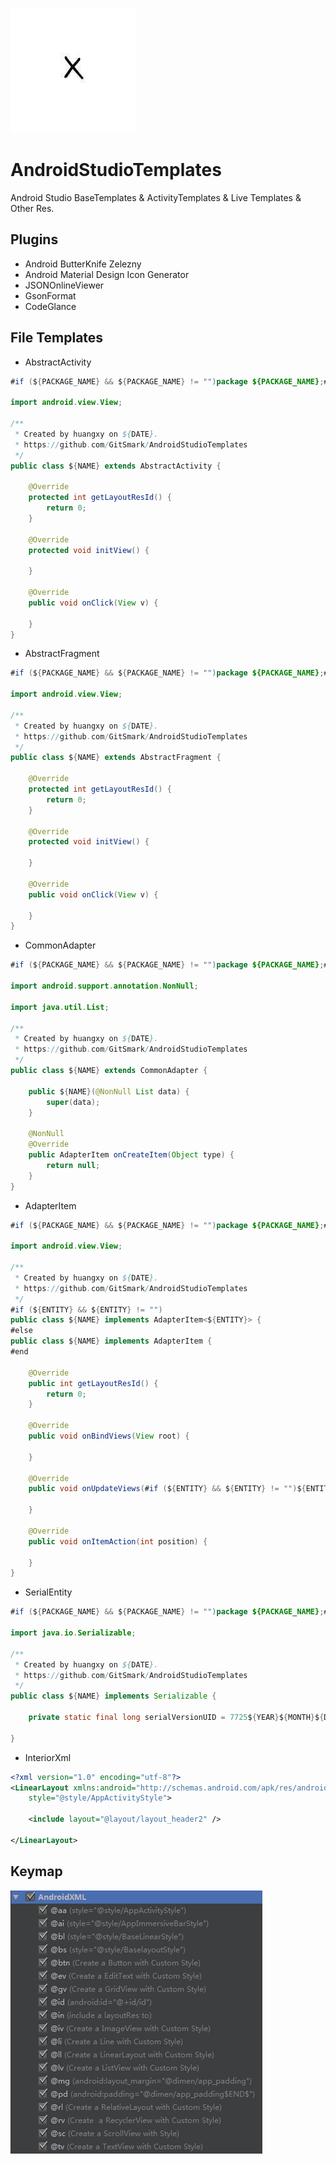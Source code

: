 ![(logo)](https://github.com/GitSmark/iOS-XMTableView/blob/master/Logo_GitSmark%40huangxy.jpg)
# AndroidStudioTemplates
Android Studio BaseTemplates &amp; ActivityTemplates &amp; Live Templates &amp; Other Res.

Plugins
-------
* Android ButterKnife Zelezny
* Android Material Design Icon Generator
* JSONOnlineViewer
* GsonFormat
* CodeGlance

File Templates
--------------
* AbstractActivity
```java
#if (${PACKAGE_NAME} && ${PACKAGE_NAME} != "")package ${PACKAGE_NAME};#end

import android.view.View;

/**
 * Created by huangxy on ${DATE}.
 * https://github.com/GitSmark/AndroidStudioTemplates
 */
public class ${NAME} extends AbstractActivity {
    
    @Override
    protected int getLayoutResId() {
        return 0;
    }

    @Override
    protected void initView() {

    }

    @Override
    public void onClick(View v) {

    }
}
```

* AbstractFragment
```java
#if (${PACKAGE_NAME} && ${PACKAGE_NAME} != "")package ${PACKAGE_NAME};#end

import android.view.View;

/**
 * Created by huangxy on ${DATE}.
 * https://github.com/GitSmark/AndroidStudioTemplates
 */
public class ${NAME} extends AbstractFragment {
    
    @Override
    protected int getLayoutResId() {
        return 0;
    }

    @Override
    protected void initView() {

    }

    @Override
    public void onClick(View v) {

    }
}
```

* CommonAdapter
```java
#if (${PACKAGE_NAME} && ${PACKAGE_NAME} != "")package ${PACKAGE_NAME};#end

import android.support.annotation.NonNull;

import java.util.List;

/**
 * Created by huangxy on ${DATE}.
 * https://github.com/GitSmark/AndroidStudioTemplates
 */
public class ${NAME} extends CommonAdapter {
    
    public ${NAME}(@NonNull List data) {
        super(data);
    }

    @NonNull
    @Override
    public AdapterItem onCreateItem(Object type) {
        return null;
    }
}
```

* AdapterItem
```java
#if (${PACKAGE_NAME} && ${PACKAGE_NAME} != "")package ${PACKAGE_NAME};#end

import android.view.View;

/**
 * Created by huangxy on ${DATE}.
 * https://github.com/GitSmark/AndroidStudioTemplates
 */
#if (${ENTITY} && ${ENTITY} != "")
public class ${NAME} implements AdapterItem<${ENTITY}> {
#else
public class ${NAME} implements AdapterItem {
#end
 
    @Override
    public int getLayoutResId() {
        return 0;
    }

    @Override
    public void onBindViews(View root) {

    }

    @Override
    public void onUpdateViews(#if (${ENTITY} && ${ENTITY} != "")${ENTITY} #else Object #end model, int position) {

    }

    @Override
    public void onItemAction(int position) {

    }
}
```

* SerialEntity
```java
#if (${PACKAGE_NAME} && ${PACKAGE_NAME} != "")package ${PACKAGE_NAME};#end

import java.io.Serializable;

/**
 * Created by huangxy on ${DATE}.
 * https://github.com/GitSmark/AndroidStudioTemplates
 */
public class ${NAME} implements Serializable {

    private static final long serialVersionUID = 7725${YEAR}${MONTH}${DAY}${HOUR}${MINUTE}322L;
    
}
```

* InteriorXml
```xml
<?xml version="1.0" encoding="utf-8"?>
<LinearLayout xmlns:android="http://schemas.android.com/apk/res/android"
    style="@style/AppActivityStyle">

    <include layout="@layout/layout_header2" />

</LinearLayout>
```

Keymap
------
![](https://github.com/GitSmark/AndroidStudioTemplates/blob/master/LiveTemplates.png)

